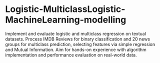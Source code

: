 # Logistic-MulticlassLogistic-MachineLearning-modelling
Implement and evaluate logistic and multiclass regression on textual datasets. Process IMDB Reviews for binary classification and 20 news groups for multiclass prediction, selecting features via simple regression and Mutual Information. Aim for hands-on experience with algorithm implementation and performance evaluation on real-world data.
